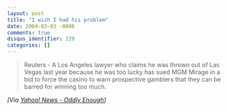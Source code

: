 ```yaml
---
layout: post
title: "I wish I had his problem"
date: 2004-03-03 -0800
comments: true
disqus_identifier: 229
categories: []
---
```

> Reuters - A Los Angeles lawyer who claims he was thrown out of Las
> Vegas last year because he was too lucky has sued MGM Mirage in a bid
> to force the casino to warn prospective gamblers that they can be
> barred for winning too much.

*[Via [Yahoo! News - Oddly
Enough](http://us.rd.yahoo.com/dailynews/rss/oddlyenough/*http://story.news.yahoo.com/news?tmpl=story2&u=/nm/20040303/od_nm/leisure_mgmmirage_dc)]*

